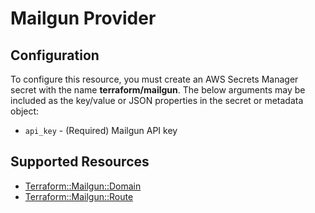 # Mailgun Provider

## Configuration

To configure this resource, you must create an AWS Secrets Manager secret with the name **terraform/mailgun**. The below arguments may be included as the key/value or JSON properties in the secret or metadata object:

* `api_key` - (Required) Mailgun API key



## Supported Resources

* [Terraform::Mailgun::Domain](../resources/mailgun/Terraform-Mailgun-Domain/docs/README.md)
* [Terraform::Mailgun::Route](../resources/mailgun/Terraform-Mailgun-Route/docs/README.md)